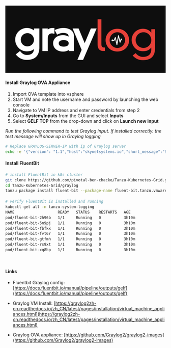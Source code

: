 ![gralog logo](graylog.jpeg)


#### Install Graylog OVA Appliance
1. Import OVA template into vsphere
2. Start VM and note the username and password by launching the web console
3. Navigate to VM IP address and enter credentials from step 2 
4. Go to **System/Inputs** from the GUI and select **Inputs** 
5. Select **GELF TCP** from the drop-down and click on **Launch new input**

*Run the following command to test Graylog input. If installed correctly. the test message will show up in Graylog logging*
```bash
# Replace GRAYLOG-SERVER-IP with ip of Graylog server
echo -e '{"version": "1.1","host":"skynetsystems.io","short_message":"Short message","full_message":"Backtrace here\n\nmore stuff","level":1,"_user_id":9001,"_some_info":"foo","_some_env_var":"bar"}\0' | nc -w 1 <GRAYLOG-SERVER-IP> 12201
```


#### Install FluentBit
```bash
# install FluentBit in k8s cluster
git clone https://github.com/pivotal-ben-chacko/Tanzu-Kubernetes-Grid.git
cd Tanzu-Kubernetes-Grid/graylog
tanzu package install fluent-bit --package-name fluent-bit.tanzu.vmware.com --version 1.8.15+vmware.1-tkg.1 --values-file fluent-bit-data-values.yaml --namespace tanzu-packages

# verify FluentBit is installed and running
kubectl get all -n tanzu-system-logging
NAME                   READY   STATUS    RESTARTS   AGE
pod/fluent-bit-2h96b   1/1     Running   0          3h10m
pod/fluent-bit-5n9pj   1/1     Running   0          3h10m
pod/fluent-bit-fbfkx   1/1     Running   0          3h10m
pod/fluent-bit-fvt6r   1/1     Running   0          3h10m
pod/fluent-bit-gtfmh   1/1     Running   0          3h10m
pod/fluent-bit-rs9xt   1/1     Running   0          3h10m
pod/fluent-bit-xq8bp   1/1     Running   0          3h10m
```
</br>

#### Links

* Fluentbit Graylog config: [https://docs.fluentbit.io/manual/pipeline/outputs/gelf](https://docs.fluentbit.io/manual/pipeline/outputs/gelf)

* Graylog VM Install: [https://graylog2zh-cn.readthedocs.io/zh_CN/latest/pages/installation/virtual_machine_appliances.html](https://graylog2zh-cn.readthedocs.io/zh_CN/latest/pages/installation/virtual_machine_appliances.html)

* Graylog OVA appliance: [https://github.com/Graylog2/graylog2-images](https://github.com/Graylog2/graylog2-images)


